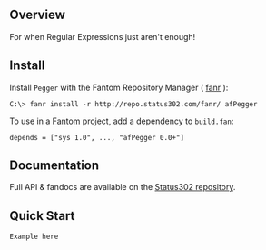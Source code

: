 ## Overview 

For when Regular Expressions just aren't enough!

## Install 

Install `Pegger` with the Fantom Repository Manager ( [fanr](http://fantom.org/doc/docFanr/Tool.html#install) ):

    C:\> fanr install -r http://repo.status302.com/fanr/ afPegger

To use in a [Fantom](http://fantom.org/) project, add a dependency to `build.fan`:

    depends = ["sys 1.0", ..., "afPegger 0.0+"]

## Documentation 

Full API & fandocs are available on the [Status302 repository](http://repo.status302.com/doc/afPegger/).

## Quick Start 

```
Example here
```

